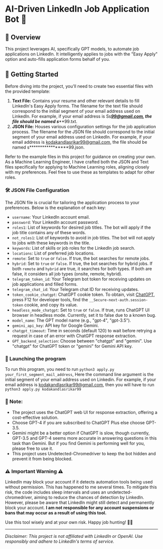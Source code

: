 # AI-Driven LinkedIn Job Application Bot 🤖

## 📌 Overview

This project leverages AI, specifically GPT models, to automate job applications on LinkedIn. It intelligently applies to jobs with the "Easy Apply" option and auto-fills application forms behalf of you.

## 🚀 Getting Started

Before diving into the project, you'll need to create two essential files with the provided template:

1. **Text File:** Contains your resume and other relevant details to fill LinkedIn's Easy Apply forms. The filename for the text file should correspond to the initial segment of your email address used on LinkedIn. For example, if your email address is Ss*************99@gmail.com, the file should be named s***************99.txt.
2. **JSON File:** Houses various configuration settings for the job application process. The filename for the JSON file should correspond to the initial segment of your email address used on LinkedIn. For example, if your email address is kodakandlasrikar99@gmail.com, the file should be named s*****************99.json.

Refer to the example files in this project for guidance on creating your own. As a Machine Learning Engineer, I have crafted both the JSON and Text files specifically for applying to Machine Learning roles, aligning closely with my preferences. Feel free to use these as templates to adapt for other roles.

### 🛠️ JSON File Configuration

The JSON file is crucial for tailoring the application process to your preferences. Below is the explanation of each key:

- `username`: Your LinkedIn account email.
- `password`: Your LinkedIn account password.
- `roles1`: List of keywords for desired job titles. The bot will apply if the job title contains any of these words.
- `not_roles1`: List of keywords to avoid in job titles. The bot will not apply to jobs with these keywords in the title.
- `keywords`: List of skills or job roles for the LinkedIn job search.
- `locations`: List of preferred job locations.
- `remote`: Set to `true` or `false`. If true, the bot searches for remote jobs.
- `hybrid`: Set to `true` or `false`. If true, the bot searches for hybrid jobs. If both `remote` and `hybrid` are true, it searches for both types. If both are false, it considers all job types (onsite, remote, hybrid).
- `telegram_token_id`: Your Telegram bot token for receiving updates on job applications and filled forms. 
- `telegram_chat_id`: Your Telegram chat ID for receiving updates.
- `token_cookie_chatgpt`: ChatGPT cookie token. To obtain, visit [ChatGPT](https://chat.openai.com), press F12 for developer tools, find the `__Secure-next-auth.session-token` cookie, and copy its value.
- `headless_mode_chatgpt`: Set to `true` or `false`. If true, runs ChatGPT UI browser in headless mode. Currently, set it to false due to a known bug.
- `model_name`: The GPT model name (e.g., "gpt-4", "gpt-3.5").
- `gemini_api_key`: API key for Google Gemini.
- `chatgpt_timeout`: Time in seconds (default 120) to wait before retrying a request in case of an error with ChatGPT response extraction.
- `GPT_backend_selection`: Choose between "chatgpt" and "gemini". Use "chatgpt" for ChatGPT token or "gemini" for Gemini API key.

### 🏁 Launching the program

To run this program, you need to run `python3 apply.py your_first_segment_mail_address`, Here the command line argument is the initial segment of your email address used on Linkedin. For example, if your email address is kodakandlasrikar99@gmail.com, then you will have to run `python3 apply.py kodakandlasrikar99`

### 📝 Note:


- The project uses the ChatGPT web UI for response extraction, offering a cost-effective solution.
- Choose GPT-4 if you are subscribed to ChatGPT Plus else choose GPT-3.5.
- Gemini might be a better option if ChatGPT is slow, though currently, GPT-3.5 and GPT-4 seems more accurate in answering questions in this task than Gemini. But if you find Gemini is performing well for you, please free to use it.
- This project uses Undetected-Chromedriver to keep the bot hidden and prevent it from being blocked.


### ⚠️ Important Warning ⚠️

LinkedIn may block your account if it detects automation tools being used without permission. This has happened to me several times. To mitigate this risk, the code includes sleep intervals and uses an undetected-chromedriver, aiming to reduce the chances of detection by LinkedIn. However, please be aware that LinkedIn might still detect and permanently block your account. **I am not responsible for any account suspensions or bans that may occur as a result of using this tool.**

Use this tool wisely and at your own risk. Happy job hunting! 🎯🤖

---
*Disclaimer: This project is not affiliated with LinkedIn or OpenAI. Use responsibly and adhere to LinkedIn's terms of service.*
